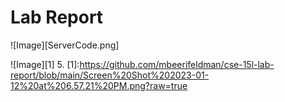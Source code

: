 # Lab Report
![Image][ServerCode.png]

![Image][1]
5. [1]:https://github.com/mbeerifeldman/cse-15l-lab-report/blob/main/Screen%20Shot%202023-01-12%20at%206.57.21%20PM.png?raw=true
